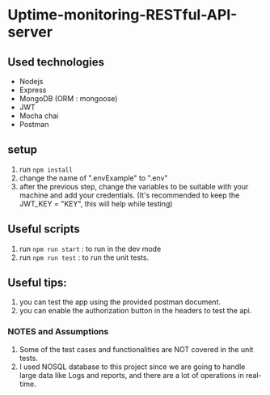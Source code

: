 # Uptime-monitoring-RESTful-API-server

## Used technologies
* Nodejs
* Express
* MongoDB (ORM : mongoose)
* JWT
* Mocha chai
* Postman

## setup
1. run `npm install`
2. change the name of ".envExample" to ".env"
3. after the previous step, change the variables to be suitable with your machine and add your credentials.
(It's recommended to keep the JWT_KEY = "KEY", this will help while testing)


## Useful scripts
1. run `npm run start` : to run in the dev mode
2. run `npm run test` : to run the unit tests.

## Useful tips:
1. you can test the app using the provided postman document.
2. you can enable the authorization button in the headers to test the api.


### NOTES and Assumptions
1. Some of the test cases and functionalities are NOT covered in the unit tests.
2. I used NOSQL database to this project since we are going to handle large data like Logs and reports, and there are a lot of operations in real-time.
